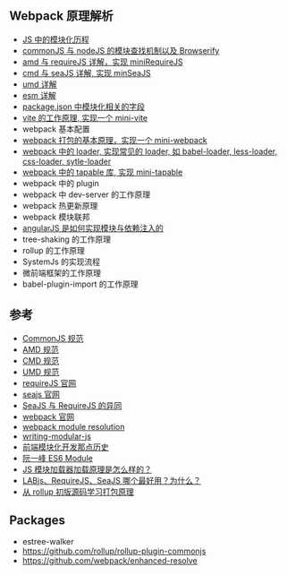 ## Webpack 原理解析

- [JS 中的模块化历程](./重新梳理前端模块化.md)
- [commonJS 与 nodeJS 的模块查找机制以及 Browserify](./CommonJS与Node.md)
- [amd 与 requireJS 详解，实现 miniRequireJS](./AMD与RequireJS.md)
- [cmd 与 seaJS 详解, 实现 minSeaJS](./CMD与SeaJS.md)
- [umd 详解](./UMD.md)
- [esm 详解](./ES6-module.md)
- [package.json 中模块化相关的字段](./package.json中模块化相关的字段.md)
- [vite 的工作原理, 实现一个 mini-vite](./vite的工作原理.md)
- webpack 基本配置
- [webpack 打包的基本原理，实现一个 mini-webpack](./1-实现mini-webpack.md)
- [webpack 中的 loader, 实现常见的 loader, 如 babel-loader, less-loader, css-loader, sytle-loader](./2-webpack中loader的运行机制.md)
- [webpack 中的 tapable 库, 实现 mini-tapable](./3-webpack中的tabpable.md)
- webpack 中的 plugin
- webpack 中 dev-server 的工作原理
- webpack 热更新原理
- webpack 模块联邦
- [angularJS 是如何实现模块与依赖注入的](../AngularJS/build-your-own-angular-cp10-module-injection.md)
- tree-shaking 的工作原理
- rollup 的工作原理
- SystemJs 的实现流程
- 微前端框架的工作原理
- babel-plugin-import 的工作原理

## 参考

- [CommonJS 规范](http://www.commonjs.org)
- [AMD 规范](https://wiki.commonjs.org/wiki/Modules/AsynchronousDefinition)
- [CMD 规范](https://github.com/cmdjs/specification/blob/master/draft/module.md)
- [UMD 规范](https://github.com/umdjs/umd/)
- [requireJS 官网](https://requirejs.org/)
- [seajs 官网](https://seajs.github.io/seajs/docs/en.html)
- [SeaJS 与 RequireJS 的异同](https://github.com/seajs/seajs/issues/277)
- [webpack 官网](https://webpack.js.org/)
- [webpack module resolution](https://webpack.js.org/concepts/module-resolution/)
- [writing-modular-js](http://justineo.github.io/singles/writing-modular-js/)
- [前端模块化开发那点历史](https://github.com/seajs/seajs/issues/588)
- [阮一峰 ES6 Module](https://es6.ruanyifeng.com/#docs/module)
- [JS 模块加载器加载原理是怎么样的？](https://www.zhihu.com/question/21157540)
- [LABjs、RequireJS、SeaJS 哪个最好用？为什么？](https://www.zhihu.com/question/20342350/answer/32484869)
- [从 rollup 初版源码学习打包原理](https://github.com/woai3c/Front-end-articles/issues/5)

## Packages

- estree-walker
- https://github.com/rollup/rollup-plugin-commonjs
- https://github.com/webpack/enhanced-resolve
